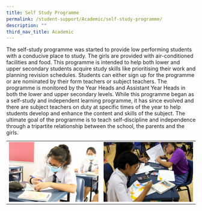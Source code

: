 ```yaml
---
title: Self Study Programme
permalink: /student-support/Academic/self-study-programme/
description: ""
third_nav_title: Academic
---
```



The self-study programme was started to provide low performing students with a conducive place to study. The girls are provided with air-conditioned facilities and food. This programme is intended to help both lower and upper secondary students acquire study skills like prioritising their work and planning revision schedules. Students can either sign up for the programme or are nominated by their form teachers or subject teachers. The programme is monitored by the Year Heads and Assistant Year Heads in both the lower and upper secondary levels. While this programme began as a self-study and independent learning programme, it has since evolved and there are subject teachers on duty at specific times of the year to help students develop and enhance the content and skills of the subject. The ultimate goal of the programme is to teach self-discipline and independence through a tripartite relationship between the school, the parents and the girls.

|   |   |
|---|---|
| ![](/images/Student%20Support/Academic/FD_3765-scaled.jpg)  | ![](/images/Student%20Support/Academic/G1A-IPW-4-scaled.jpg)  |